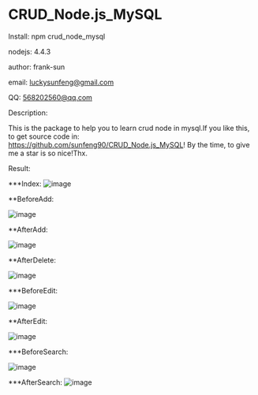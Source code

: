 # CRUD_Node.js_MySQL

Install: npm crud_node_mysql

nodejs:  4.4.3

author:  frank-sun

email:   luckysunfeng@gmail.com

QQ: 568202560@qq.com


Description:
  
This is the package to help you to learn crud node in mysql.If you like this, to get source code in: https://github.com/sunfeng90/CRUD_Node.js_MySQL! By the time, to give me a star is so nice!Thx.


Result:

***Index:
![image](https://github.com/sunfeng90/CRUD_Node.js_MySQL/tree/master/testresult/index.png)

**BeforeAdd:

![image](https://github.com/sunfeng90/CRUD_Node.js_MySQL/tree/master/testresult/add.png)

**AfterAdd:

![image](https://github.com/sunfeng90/CRUD_Node.js_MySQL/tree/master/testresult/afteradd.png)

**AfterDelete:

![image](https://github.com/sunfeng90/CRUD_Node.js_MySQL/tree/master/testresult/afterdelete.png)

***BeforeEdit:

![image](https://github.com/sunfeng90/CRUD_Node.js_MySQL/tree/master/testresult/edit.png)

**AfterEdit:

![image](https://github.com/sunfeng90/CRUD_Node.js_MySQL/tree/master/testresult/afteredit.png)

***BeforeSearch:

![image](https://github.com/sunfeng90/CRUD_Node.js_MySQL/tree/master/testresult/search.png)

***AfterSearch:
![image](https://github.com/sunfeng90/CRUD_Node.js_MySQL/tree/master/testresult/aftersearch.png)


   
